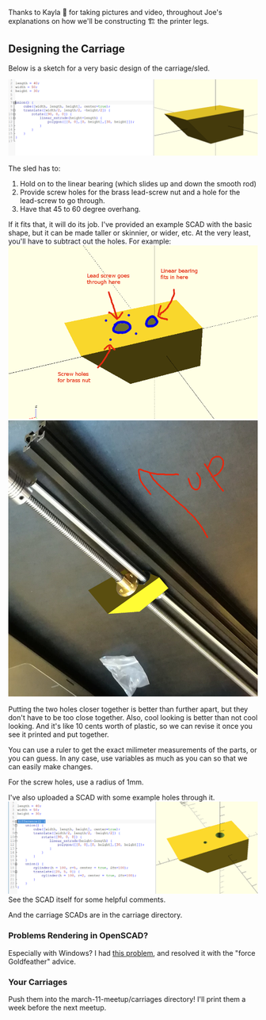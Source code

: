 Thanks to Kayla 🤘 for taking pictures and video, throughout Joe's explanations on how we'll be constructing 🏗️ the printer legs.

## Designing the Carriage

Below is a sketch for a very basic design of the carriage/sled.

![Rendered example carraige](carriage/rendered_carriage.png)

The sled has to:
  1. Hold on to the linear bearing (which slides up and down the smooth rod)
  2. Provide screw holes for the brass lead-screw nut and a hole for the lead-screw to go through.
  3. Have that 45 to 60 degree overhang.

If it fits that, it will do its job. I've provided an example SCAD with the basic shape, but it can be made taller or skinnier, or wider, etc. At the very least, you'll have to subtract out the holes. For example:
![Rendered example carraige with holes](carriage/carriage_w_example_holes.png)
![Carriage example in real life](carriage/carriage_irl.png)

Putting the two holes closer together is better than further apart, but they don't have to be too close together. Also, cool looking is better than not cool looking. And it's like 10 cents worth of plastic, so we can revise it once you see it printed and put together.

You can use a ruler to get the exact milimeter measurements of the parts, or you can guess. In any case, use variables as much as you can so that we can easily make changes.

For the screw holes, use a radius of 1mm.

I've also uploaded a SCAD with some example holes through it.
![Carriage with example holes](carriage/rendered_carriage_w_example_holes.png)
See the SCAD itself for some helpful comments.

And the carriage SCADs are in the carriage directory.

### Problems Rendering in OpenSCAD?

Especially with Windows? I had [this problem](https://github.com/openscad/openscad/issues/1591), and resolved it with the "force Goldfeather" advice.

### Your Carriages

Push them into the march-11-meetup/carriages directory! I'll print them a week before the next meetup.
